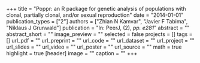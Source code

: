 +++
title = "Poppr: an R package for genetic analysis of populations with clonal, partially clonal, and/or sexual reproduction"
date = "2014-01-01"
publication_types = ["2"]
authors = ["Zhian N Kamvar", "Javier F Tabima", "Niklaus J Grunwald"]
publication = "In: PeerJ, (2), _pp. e281_"
abstract = ""
abstract_short = ""
image_preview = ""
selected = false
projects = []
tags = []
url_pdf = ""
url_preprint = ""
url_code = ""
url_dataset = ""
url_project = ""
url_slides = ""
url_video = ""
url_poster = ""
url_source = ""
math = true
highlight = true
[header]
image = ""
caption = ""
+++
